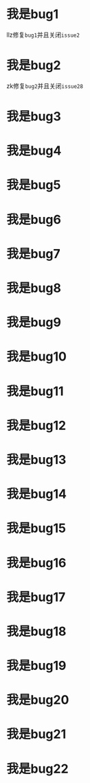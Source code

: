 # 我是bug1
llz修复`bug1`并且关闭`issue2`
# 我是bug2
zk修复`bug2`并且关闭`issue28`
# 我是bug3

# 我是bug4

# 我是bug5

# 我是bug6

# 我是bug7

# 我是bug8

# 我是bug9

# 我是bug10

# 我是bug11

# 我是bug12

# 我是bug13

# 我是bug14

# 我是bug15

# 我是bug16

# 我是bug17

# 我是bug18

# 我是bug19

# 我是bug20

# 我是bug21

# 我是bug22
